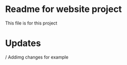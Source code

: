 # Readme for website project

This file is for this project

# Updates

/ Addimg changes for example
